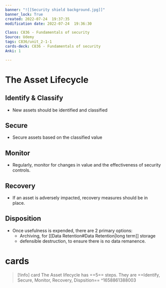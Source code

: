 ```yaml
---
banner: "![[Security shield background.jpg]]"
banner_lock: True
created: 2022-07-24  19:37:35
modification date: 2022-07-24  19:36:30

Class: C836 - Fundamentals of security
Source: Udemy
tags: C836/unit_2-1-1
cards-deck: C836 - Fundamentals of security
Anki: 1

---
```


# The Asset Lifecycle

## Identify & Classify
- New assets should be identified and classified

## Secure
- Secure assets based on the classified value

## Monitor
- Regularly, monitor for changes in value and the effectiveness of security controls.

## Recovery
- If an asset is adversely impacted, recovery measures should be in place.

## Disposition
- Once usefulness is expended, there are 2 primary options:
	- Archiving, for [[Data Retention#Data Retention|long term]] storage
	- defensible destruction, to ensure there is no data remanence.

# cards
>[!info] card
>The Asset lifecycle has ==5== steps. They are ==Identify, Secure, Monitor, Recovery, Dispsition==
^1658861388003

